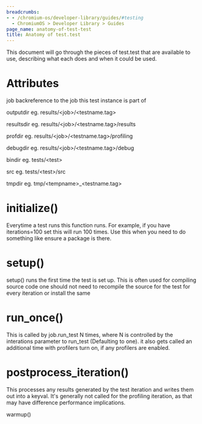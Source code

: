 ```yaml
---
breadcrumbs:
- - /chromium-os/developer-library/guides/#testing
  - ChromiumOS > Developer Library > Guides
page_name: anatomy-of-test-test
title: Anatomy of test.test
---
```


This document will go through the pieces of test.test that are available to use,
describing what each does and when it could be used.

# Attributes

job backreference to the job this test instance is part of

outputdir eg. results/&lt;job&gt;/&lt;testname.tag&gt;

resultsdir eg. results/&lt;job&gt;/&lt;testname.tag&gt;/results

profdir eg. results/&lt;job&gt;/&lt;testname.tag&gt;/profiling

debugdir eg. results/&lt;job&gt;/&lt;testname.tag&gt;/debug

bindir eg. tests/&lt;test&gt;

src eg. tests/&lt;test&gt;/src

tmpdir eg. tmp/&lt;tempname&gt;_&lt;testname.tag&gt;

# initialize()

Everytime a test runs this function runs. For example, if you have
iterations=100 set this will run 100 times. Use this when you need to do
something like ensure a package is there.

# setup()

setup() runs the first time the test is set up. This is often used for compiling
source code one should not need to recompile the source for the test for every
iteration or install the same

# run_once()

This is called by job.run_test N times, where N is controlled by the interations
parameter to run_test (Defaulting to one). it also gets called an additional
time with profilers turn on, if any profilers are enabled.

# postprocess_iteration()

This processes any results generated by the test iteration and writes them out
into a keyval. It's generally not called for the profiling iteration, as that
may have difference performance implications.

warmup()
